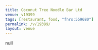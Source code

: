 ```yaml
---
title: Coconut Tree Noodle Bar Ltd
venue: v19399
tags: [restaurant, food, "fhrs:559680"]
permalink: /v/19399/
layout: venue
---
```

null